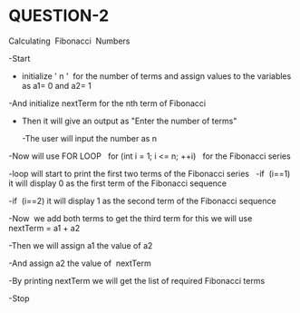 # QUESTION-2
Calculating  Fibonacci  Numbers


-Start


  - initialize ' n '  for the number of terms and assign values to the variables as a1= 0 and a2= 1


  -And initialize nextTerm for the nth term of Fibonacci


- Then it will give an output as "Enter the number of terms"


  -The user will input the number as n 


-Now will use FOR LOOP 
     for (int i = 1; i <= n; ++i)   for the Fibonacci series 


-loop will start to print the first two terms of the Fibonacci series
 
   -if  (i==1) it will display 0 as the first term of the Fibonacci sequence  


   -if  (i==2) it will display 1 as the second term of the Fibonacci sequence 


-Now  we add both terms to get the third term for this we will use   
nextTerm = a1 + a2


-Then we will assign a1 the value of a2


-And assign a2 the value of  nextTerm 


-By printing nextTerm we will get the list of required Fibonacci terms 


-Stop
